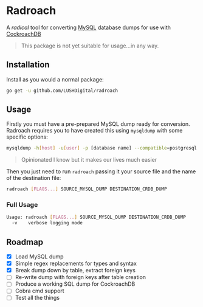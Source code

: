 # Radroach
A _radical_ tool for converting [MySQL](https://www.mysql.com) database dumps for use with [CockroachDB](https://www.cockroachlabs.com/product/cockroachdb)

> This package is not yet suitable for usage...in any way.

## Installation
Install as you would a normal package:
```bash
go get -u github.com/LUSHDigital/radroach
```

## Usage
Firstly you must have a pre-prepared MySQL dump ready for conversion. Radroach
requires you to have created this using `mysqldump` with some specific options:
```bash
mysqldump -h[host] -u[user] -p [database name] --compatible=postgresql --compact --skip-add-drop-table --skip-add-locks --skip-comments > dump.sql
```
> Opinionated I know but it makes our lives much easier

Then you just need to run `radroach` passing it your source file and the name of
the destination file:
```bash
radroach [FLAGS...] SOURCE_MYSQL_DUMP DESTINATION_CRDB_DUMP
```

### Full Usage
```bash
Usage: radroach [FLAGS...] SOURCE_MYSQL_DUMP DESTINATION_CRDB_DUMP
  -v	verbose logging mode
```

## Roadmap
- [x] Load MySQL dump
- [x] Simple regex replacements for types and syntax
- [x] Break dump down by table, extract foreign keys
- [ ] Re-write dump with foreign keys after table creation
- [ ] Produce a working SQL dump for CockroachDB
- [ ] Cobra cmd support
- [ ] Test all the things